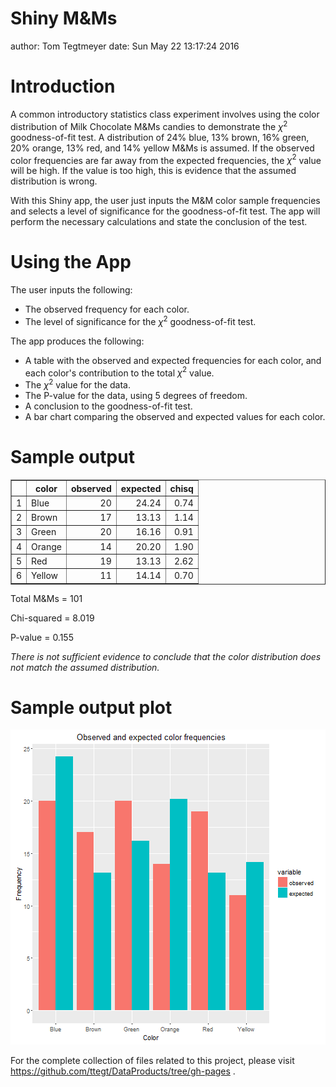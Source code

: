 Shiny M&Ms
========================================================
author: Tom Tegtmeyer
date: Sun May 22 13:17:24 2016

Introduction
========================================================

A common introductory statistics class experiment involves using the color distribution of Milk Chocolate M&Ms candies to demonstrate the $\chi^2$ goodness-of-fit test. A distribution of 24% blue, 13% brown, 16% green, 20% orange, 13% red, and 14% yellow M&Ms is assumed. If the observed color frequencies are far away from the expected frequencies, the $\chi^2$ value will be high. If the value is too high, this is evidence that the assumed distribution is wrong.

With this Shiny app, the user just inputs the M&M color sample frequencies and selects a level of significance for the goodness-of-fit test. The app will perform the necessary calculations and state the conclusion of the test. 

Using the App
========================================================

The user inputs the following:

- The observed frequency for each color.
- The level of significance for the $\chi^2$ goodness-of-fit test.

The app produces the following:

- A table with the observed and expected frequencies for each color, and each color's contribution to the total $\chi^2$ value.
- The $\chi^2$ value for the data.
- The P-value for the data, using 5 degrees of freedom.
- A conclusion to the goodness-of-fit test.
- A bar chart comparing the observed and expected values for each color.

Sample output
========================================================

<!-- html table generated in R 3.3.0 by xtable 1.8-2 package -->
<!-- Sun May 22 13:17:24 2016 -->
<table border=1>
<tr> <th>  </th> <th> color </th> <th> observed </th> <th> expected </th> <th> chisq </th>  </tr>
  <tr> <td align="right"> 1 </td> <td> Blue </td> <td align="right">  20 </td> <td align="right"> 24.24 </td> <td align="right"> 0.74 </td> </tr>
  <tr> <td align="right"> 2 </td> <td> Brown </td> <td align="right">  17 </td> <td align="right"> 13.13 </td> <td align="right"> 1.14 </td> </tr>
  <tr> <td align="right"> 3 </td> <td> Green </td> <td align="right">  20 </td> <td align="right"> 16.16 </td> <td align="right"> 0.91 </td> </tr>
  <tr> <td align="right"> 4 </td> <td> Orange </td> <td align="right">  14 </td> <td align="right"> 20.20 </td> <td align="right"> 1.90 </td> </tr>
  <tr> <td align="right"> 5 </td> <td> Red </td> <td align="right">  19 </td> <td align="right"> 13.13 </td> <td align="right"> 2.62 </td> </tr>
  <tr> <td align="right"> 6 </td> <td> Yellow </td> <td align="right">  11 </td> <td align="right"> 14.14 </td> <td align="right"> 0.70 </td> </tr>
   </table>

Total M&Ms = 101

Chi-squared = 8.019

P-value = 0.155

*There is not sufficient evidence to conclude that the color distribution does not match the assumed distribution.*


Sample output plot
========================================================
![plot of chunk unnamed-chunk-2](pitch-figure/unnamed-chunk-2-1.png)

For the complete collection of files related to this project, please visit https://github.com/ttegt/DataProducts/tree/gh-pages .
